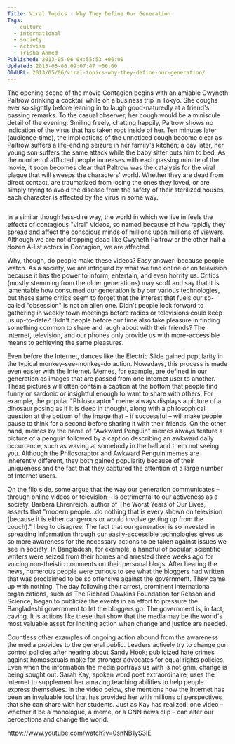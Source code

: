 ```yaml
---
Title: Viral Topics - Why They Define Our Generation
Tags:
  - culture
  - international
  - society
  - activism
  - Trisha Ahmed
Published: 2013-05-06 04:55:53 +06:00
Updated: 2013-05-06 09:07:47 +06:00
OldURL: 2013/05/06/viral-topics-why-they-define-our-generation/
---
```



The opening scene of the movie Contagion begins with an amiable Gwyneth Paltrow drinking a cocktail while on a business trip in Tokyo. She coughs ever so slightly before leaning in to laugh good-naturedly at a friend's passing remarks. To the casual observer, her cough would be a miniscule detail of the evening. Smiling freely, chatting happily, Paltrow shows no indication of the virus that has taken root inside of her. Ten minutes later (audience-time), the implications of the unnoticed cough become clear as Paltrow suffers a life-ending seizure in her family's kitchen; a day later, her young son suffers the same attack while the baby sitter puts him to bed. As the number of afflicted people increases with each passing minute of the movie, it soon becomes clear that Paltrow was the catalysis for the viral plague that will sweeps the characters' world. Whether they are dead from direct contact, are traumatized from losing the ones they loved, or are simply trying to avoid the disease from the safety of their sterilized houses, each character is affected by the virus in some way. 

<img src="https://mediaserver.pulse2.com/uploads/2010/09/virus-315x236.jpg" alt="" />

In a similar though less-dire way, the world in which we live in feels the effects of contagious "viral" videos, so named because of how rapidly they spread and affect the conscious minds of millions upon millions of viewers. Although we are not dropping dead like Gwyneth Paltrow or the other half a dozen A-list actors in Contagion, we are affected.   

Why, though, do people make these videos? Easy answer: because people watch. As a society, we are intrigued by what we find online or on television because it has the power to inform, entertain, and even horrify us. Critics (mostly stemming from the older generations) may scoff and say that it is lamentable how consumed our generation is by our various technologies, but these same critics seem to forget that the interest that fuels our so-called "obsession" is not an alien one. Didn't people look forward to gathering in weekly town meetings before radios or televisions could keep us up-to-date? Didn't people before our time also take pleasure in finding something common to share and laugh about with their friends? The internet, television, and our phones only provide us with more-accessible means to achieving the same pleasures. 

Even before the Internet, dances like the Electric Slide gained popularity in the typical monkey-see-monkey-do action. Nowadays, this process is made even easier with the Internet.  Memes, for example, are defined in our generation as images that are passed from one Internet user to another. These pictures will often contain a caption at the bottom that people find funny or sardonic or insightful enough to want to share with others. For example, the popular "Philosoraptor" meme always displays a picture of a dinosaur posing as if it is deep in thought, along with a philosophical question at the bottom of the image that – if successful – will make people pause to think for a second before sharing it with their friends. On the other hand, memes by the name of "Awkward Penguin" memes always feature a picture of a penguin followed by a caption describing an awkward daily occurrence, such as waving at somebody in the hall and them not seeing you. Although the Philosoraptor and Awkward Penguin memes are inherently different, they both gained popularity because of their uniqueness and the fact that they captured the attention of a large number of Internet users.  

On the flip side, some argue that the way our generation communicates – through online videos or television – is detrimental to our activeness as a society. Barbara Ehrenreich, author of The Worst Years of Our Lives, asserts that "modern people…do nothing that is every shown on television (because it is either dangerous or would involve getting up from the couch)." I beg to disagree. The fact that our generation is so invested in spreading information through our easily-accessible technologies gives us so more awareness for the necessary actions to be taken against issues we see in society. In Bangladesh, for example, a handful of popular, scientific writers were seized from their homes and arrested three weeks ago for voicing non-theistic comments on their personal blogs. After hearing the news, numerous people were curious to see what the bloggers had written that was proclaimed to be so offensive against the government. They came up with nothing. The day following their arrest, prominent international organizations, such as The Richard Dawkins Foundation for Reason and Science, began to publicize the events in an effort to pressure the Bangladeshi government to let the bloggers go. The government is, in fact, caving. It is actions like these that show that the media may be the world's most valuable asset for inciting action when change and justice are needed. 

Countless other examples of ongoing action abound from the awareness the media provides to the general public. Leaders actively try to change gun control policies after hearing about Sandy Hook; publicized hate crimes against homosexuals make for stronger advocates for equal rights policies. Even when the information the media portrays us with is not grim, change is being sought out. Sarah Kay, spoken word poet extraordinaire, uses the internet to supplement her amazing teaching abilities to help people express themselves. In the video below, she mentions how the Internet has been an invaluable tool that has provided her with millions of perspectives that she can share with her students. Just as Kay has realized, one video – whether it be a monologue, a meme, or a CNN news clip – can alter our perceptions and change the world. 

httpv://www.youtube.com/watch?v=0snNB1yS3IE

 
